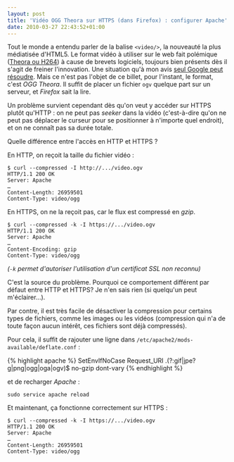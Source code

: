 ```yaml
---
layout: post
title: 'Vidéo OGG Theora sur HTTPS (dans Firefox) : configurer Apache'
date: 2010-03-27 22:43:52+01:00
---
```


Tout le monde a entendu parler de la balise `<video/>`, la nouveauté la plus
médiatisée d'HTML5. Le format vidéo à utiliser sur le web fait polémique
([Theora ou H264][theora-h264]) à cause de brevets logiciels, toujours bien
présents dès il s'agit de freiner l'innovation. Une situation qu'à mon avis
[seul Google peut résoudre][google-fsf]. Mais ce n'est pas l'objet de ce billet,
pour l'instant, le format, c'est _OGG Theora_. Il suffit de placer un fichier
`ogv` quelque part sur un serveur, et _Firefox_ sait la lire.

[theora-h264]: http://standblog.org/blog/post/2010/01/26/Video-Theora-ou-H264
[google-fsf]: http://www.fsf.org/blogs/community/google-free-on2-vp8-for-youtube

Un problème survient cependant dès qu'on veut y accéder sur HTTPS plutôt
qu'HTTP : on ne peut pas _seeker_ dans la vidéo (c'est-à-dire qu'on ne peut pas
déplacer le curseur pour se positionner à n'importe quel endroit), et on ne
connaît pas sa durée totale.

Quelle différence entre l'accès en HTTP et HTTPS ?

En HTTP, on reçoit la taille du fichier vidéo :

    $ curl --compressed -I http://.../video.ogv
    HTTP/1.1 200 OK
    Server: Apache
    …
    Content-Length: 26959501
    Content-Type: video/ogg

En HTTPS, on ne la reçoit pas, car le flux est compressé en _gzip_.

    $ curl --compressed -k -I https://.../video.ogv
    HTTP/1.1 200 OK
    Server: Apache
    …
    Content-Encoding: gzip
    Content-Type: video/ogg

_(`-k` permet d'autoriser l'utilisation d'un certificat SSL non reconnu)_

C'est la source du problème. Pourquoi ce comportement différent par défaut entre
HTTP et HTTPS? Je n'en sais rien (si quelqu'un peut m'éclairer…).

Par contre, il est très facile de désactiver la compression pour certains types
de fichiers, comme les images ou les vidéos (compression qui n'a de toute façon
aucun intérêt, ces fichiers sont déjà compressés).

Pour cela, il suffit de rajouter une ligne dans
`/etc/apache2/mods-available/deflate.conf` :

{% highlight apache %}
    SetEnvIfNoCase Request_URI \.(?:gif|jpe?g|png|ogg|oga|ogv)$ no-gzip dont-vary
{% endhighlight %}

et de recharger _Apache_ :

    sudo service apache reload

Et maintenant, ça fonctionne correctement sur HTTPS :

    $ curl --compressed -k -I https://.../video.ogv
    HTTP/1.1 200 OK
    Server: Apache
    …
    Content-Length: 26959501
    Content-Type: video/ogg
